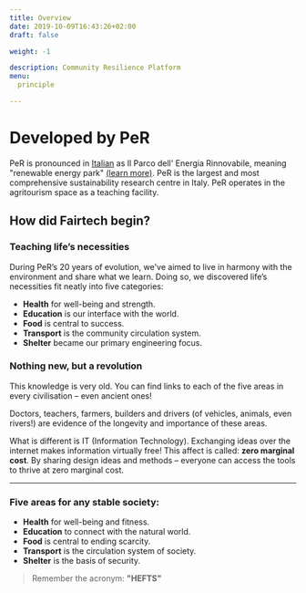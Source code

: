 ```yaml
---
title: Overview
date: 2019-10-09T16:43:26+02:00
draft: false

weight: -1

description: Community Resilience Platform
menu:
  principle

---
```


# Developed by PeR

PeR is pronounced in [Italian](https://per.umbria.it) as Il Parco dell' Energia Rinnovabile, meaning "renewable energy park" [(learn more)](https://inspiredlabs.co.uk/per.umbria.it/en/). PeR is the largest and most comprehensive sustainability research centre in&nbsp;Italy. PeR operates in the agritourism space as a teaching&nbsp;facility.


## How did Fairtech begin?

### Teaching life’s necessities

During PeR’s 20 years of evolution, we've aimed to live in harmony with the environment and share what we&nbsp;learn. Doing so, we discovered life’s necessities fit neatly into five&nbsp;categories:

- **Health** for well-being and&nbsp;strength.
- **Education** is our interface with the&nbsp;world.
- **Food** is central to&nbsp;success.
- **Transport** is the&nbsp;community circulation&nbsp;system.<!--for strength and stability.-->
- **Shelter** became our primary engineering&nbsp;focus.

### Nothing new, but a revolution

This knowledge is very old. You can find links to each of the five areas in every civilisation – even ancient&nbsp;ones! 

Doctors, teachers, farmers, builders and drivers (of vehicles, animals, <!--like horses and --> even rivers!)  are evidence of the longevity and importance of these&nbsp;areas.

<!--
Doctor. 👩‍⚕️ 
Teacher.👩‍🏫 
Farmer. 👨‍🌾 
Pedaler. 🚴‍♀️ mechanic.👨‍🔧 driver. 🐎 even driving the river!
Builder. 👷‍♂️
-->

What is different is IT (Information Technology). Exchanging ideas over the internet makes information virtually free! This affect is called: **zero marginal cost**. By sharing design ideas and methods – everyone can access the tools to thrive at zero marginal&nbsp;cost.

<hr/>

### Five areas for any stable society:

- **Health** for well-being and <!--community -->fitness.
- **Education** to connect<!-- scientifically--> with the natural world.
- **Food** is central to ending scarcity.
- **Transport** is the circulation system of society.<!--for strength and stability.-->
- **Shelter** is the basis of security.

<!-- Remember this easily with **"HEFTS"**-->
> Remember the acronym: **"HEFTS"**

















